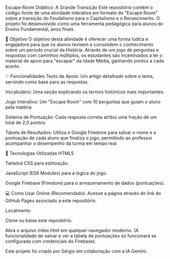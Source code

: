 Escape Room Didático: A Grande Transição
Este repositório contém o código-fonte de uma atividade interativa em formato de "Escape Room" sobre a transição do Feudalismo para o Capitalismo e o Renascimento. O projeto foi desenvolvido como uma ferramenta pedagógica para alunos do Ensino Fundamental, anos finais.

🎯 Objetivo
O objetivo desta atividade é oferecer uma forma lúdica e engajadora para que os alunos revisem e consolidem o conhecimento sobre um período crucial da História. Através de um jogo de perguntas e respostas com caminhos múltiplos, os estudantes são incentivados a ler o material de apoio para "escapar" da Idade Média, ganhando pontos a cada acerto.

✨ Funcionalidades
Texto de Apoio: Um artigo detalhado sobre o tema, servindo como base para as respostas.

Vocabulário: Uma seção explicando os termos históricos mais importantes.

Jogo Interativo: Um "Escape Room" com 10 perguntas que guiam o aluno pela matéria.

Sistema de Pontuação: Cada resposta correta atribui uma fração de um total de 2,0 pontos.

Tabela de Resultados: Utiliza o Google Firestore para salvar o nome e a pontuação de cada aluno que finaliza o jogo, permitindo ao professor acompanhar o desempenho da turma em tempo real.

🚀 Tecnologias Utilizadas
HTML5

Tailwind CSS para estilização.

JavaScript (ES6 Modules) para a lógica do jogo.

Google Firebase (Firestore) para o armazenamento de dados (pontuações).

💻 Como Usar
Online (Recomendado): Acesse a página através do link do GitHub Pages associado a este repositório.

Localmente:

Clone ou baixe este repositório.

Abra o arquivo index.html em qualquer navegador moderno. (A funcionalidade de salvar e ver a tabela de pontuações só funcionará se configurada com credenciais do Firebase).

Este projeto foi criado por Sérgio em colaboração com a IA Gemini.
